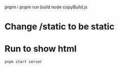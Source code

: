 
pnpm i
pnpm run build
node copyBuild.js

# Change /static to be static

# Run to show html

```
pnpm start server
```